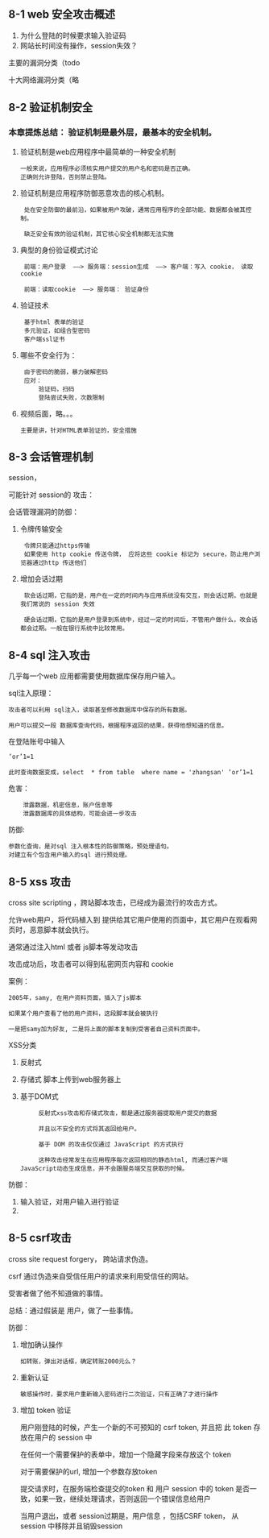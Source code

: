 ## 8-1  web 安全攻击概述 


1. 为什么登陆的时候要求输入验证码
2. 网站长时间没有操作，session失效？


主要的漏洞分类（todo 

十大网络漏洞分类（略

## 8-2 验证机制安全

### 本章提炼总结： 验证机制是最外层，最基本的安全机制。



1.  验证机制是web应用程序中最简单的一种安全机制

		一般来说，应用程序必须核实用户提交的用户名和密码是否正确。  
		正确则允许登陆，否则禁止登陆。


2. 验证机制是应用程序防御恶意攻击的核心机制。
	
		处在安全防御的最前沿，如果被用户攻破，通常应用程序的全部功能、数据都会被其控制。
		
		缺乏安全有效的验证机制，其它核心安全机制都无法实施
		
		
		
3. 典型的身份验证模式讨论

		前端：用户登录  ——> 服务端：session生成  ——> 客户端：写入 cookie， 读取cookie 
		
		前端：读取cookie  ——> 服务端： 验证身份
	
	
	
4. 验证技术
	
		基于html 表单的验证
		多元验证，如组合型密码
		客户端ssl证书

5. 哪些不安全行为：
	
		由于密码的脆弱，暴力破解密码
		应对：
			验证码，扫码
			登陆尝试失败，次数限制 
		
	
	
6.	视频后面，略。。。  
	
		主要是讲，针对HTML表单验证的，安全措施
		
		
		
		
## 8-3 会话管理机制

session， 

可能针对 session的  攻击：


会话管理漏洞的防御：

1. 令牌传输安全

		令牌只能通过https传输
		如果使用 http cookie 传送令牌， 应将这些 cookie 标记为 secure，防止用户浏览器通过http 传送他们
	

2. 增加会话过期

		
		软会话过期，它指的是，用户在一定的时间内与应用系统没有交互，则会话过期，也就是我们常说的 session 失效
		
		硬会话过期，它指的是用户登录到系统中，经过一定的时间后，不管用户做什么，改会话都会过期。一般在银行系统中比较常用。
		
		


## 8-4 sql 注入攻击

几乎每一个web 应用都需要使用数据库保存用户输入。

sql注入原理：
	
	攻击者可以利用 sql注入，读取甚至修改数据库中保存的所有数据。
	
	用户可以提交一段 数据库查询代码，根据程序返回的结果，获得他想知道的信息。
	
	 
	 
在登陆账号中输入
	
	‘or’1=1
	
	此时查询数据变成，select  * from table  where name = 'zhangsan' ‘or’1=1  
	

危害：

		泄露数据，机密信息，账户信息等
		泄露数据库的具体结构，可能会进一步攻击
		
		

防御:
	
	参数化查询，是对sql 注入根本性的防御策略，预处理语句。
	对建立有个包含用户输入的sql 进行预处理。
	


## 8-5 xss 攻击


cross site scripting ，跨站脚本攻击，已经成为最流行的攻击方式。


允许web用户，将代码植入到 提供给其它用户使用的页面中，其它用户在观看网页时，恶意脚本就会执行。

通常通过注入html 或者  js脚本等发动攻击

攻击成功后，攻击者可以得到私密网页内容和 cookie 


	



案例：
	
	2005年，samy, 在用户资料页面，插入了js脚本
	
	如果某个用户查看了他的用户资料，这段脚本就会被执行
	
	一是把samy加为好友, 二是将上面的脚本复制到受害者自己资料页面中。
	
	
XSS分类
	
1. 反射式
		
2. 存储式
		脚本上传到web服务器上
3. 基于DOM式
			
			反射式xss攻击和存储式攻击，都是通过服务器提取用户提交的数据
			
			并且以不安全的方式将其返回给用户。
			
			基于 DOM 的攻击仅仅通过 JavaScript 的方式执行
			
			这种攻击经常发生在应用程序每次返回相同的静态html, 而通过客户端JavaScript动态生成信息，并不会跟服务端交互获取的时候。
			
			 
	
	



防御：

1. 输入验证，对用户输入进行验证
2. 


## 8-5 csrf攻击

cross site request forgery， 跨站请求伪造。

csrf 通过伪造来自受信任用户的请求来利用受信任的网站。

受害者做了他不知道做的事情。

总结：通过假装是 用户，做了一些事情。



 
 
 防御：
 	
 1. 增加确认操作
 		
 		如转账，弹出对话框，确定转账2000元么？ 
 
 2. 重新认证
 		
 		敏感操作时，要求用户重新输入密码进行二次验证，只有正确了才进行操作
 
 3. 增加 token 验证
 
 	用户刚登陆的时候，产生一个新的不可预知的 csrf token, 并且把 此 
 	token 存放在用户的 session 中
 	
 	在任何一个需要保护的表单中，增加一个隐藏字段来存放这个 token
 	
 	对于需要保护的url, 增加一个参数存放token
 	
 	提交请求时，在服务端检查提交的token 和 用户 session 中的 token 是否一致，如果一致，继续处理请求，否则返回一个错误信息给用户
 	
 	当用户退出，或者 session过期是，用户信息 ，包括CSRF token， 从 session 中移除并且销毁session
 	
 	
 	
 
 
 
 
 
 
 




